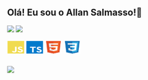 ## Olá! Eu sou o Allan Salmasso!👋

<div>
 <a href="https://github.com/asalmasso"></a>
   <img height="180em" src="https://github-readme-stats.vercel.app/api?username=asalmasso&show_icons=true&theme=dracula&include_all_commits=true&count_private=true"/>
   <img height="180em" src="https://github-readme-stats.vercel.app/api/top-langs/?username=asalmasso&layout=compact&langs_count=16&theme=dracula"/>
 </div>

<div style="display: inline_block"><br>
   <img align="center" alt="Allan-JS" height="30" width="40" src="https://raw.githubusercontent.com/devicons/devicon/master/icons/javascript/javascript-plain.svg">
   <img align="center" alt="Allan-TS" height="30" width="40" src="https://raw.githubusercontent.com/devicons/devicon/master/icons/typescript/typescript-plain.svg">
   <img align="center" alt="Allan-HTML" height="30" width="40" src="https://raw.githubusercontent.com/devicons/devicon/master/icons/html5/html5-original.svg">
   <img align="center" alt="Allan-CSS" height="30" width="40" src="https://raw.githubusercontent.com/devicons/devicon/master/icons/css3/css3-original.svg"
 </div> 
 
 ##
 
<div> 
 
  <a href="https://www.linkedin.com/in/allan-salmasso-61757069/" target="_blank"><img src="https://img.shields.io/badge/-LinkedIn-%230077B5?style=for-the-badge&logo=linkedin&logoColor=white" target="_blank"></a> 
 
 
</div>


<!--
**asalmasso/asalmasso** is a ✨ _special_ ✨ repository because its `README.md` (this file) appears on your GitHub profile.

Here are some ideas to get you started:

- 🔭 I’m currently working on ...
- 🌱 I’m currently learning ...
- 👯 I’m looking to collaborate on ...
- 🤔 I’m looking for help with ...
- 💬 Ask me about ...
- 📫 How to reach me: ...
- 😄 Pronouns: ...
- ⚡ Fun fact: ...
-->
